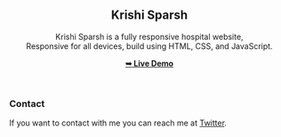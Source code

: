 
<div align="center">
  
<br />

  <h2 align="center">Krishi Sparsh</h2>

  Krishi Sparsh is a fully responsive hospital website, <br />Responsive for all devices, build using HTML, CSS, and JavaScript.

  <a href="https://krishi-margdarshak7.netlify.app/"><strong>➥ Live Demo</strong></a>

</div>

<br />



### Contact

If you want to contact with me you can reach me at [Twitter](https://www.twitter.com/Sudhansu_24).

